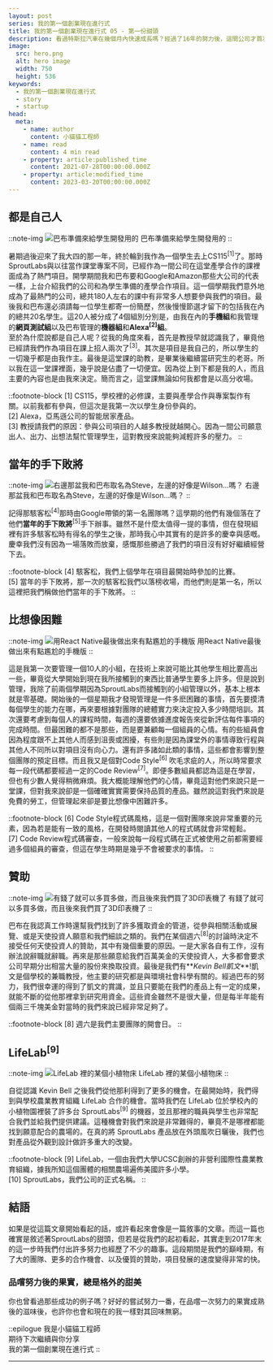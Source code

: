 ```yaml
---
layout: post
series: 我的第一個創業現在進行式
title: 我的第一個創業現在進行式 05 - 第一份甜頭
description: 看過特斯拉汽車在幾個月內快速成長嗎？經過了16年的努力後，這間公司才首次品嘗到些許的甜頭。在投資者的眼中這也許僅是從虧損變成有了些許盈利，但我一直覺得那種滋味不是任何人都能理解的，因為我也曾嘗過一小段那樣的味道。持續努力後的第一份甜頭總是令人難以忘懷。故事發展到現在也經過了許多努力，是時候說說我們的第一個甜頭了。
image:
  src: hero.png
  alt: hero image
  width: 750
  height: 536
keywords: 
  - 我的第一個創業現在進行式
  - story
  - startup
head:
  meta:
    - name: author
      content: 小貓貓工程師
    - name: read
      content: 4 min read
    - property: article:published_time
      content: 2021-07-28T00:00:00.000Z
    - property: article:modified_time
      content: 2023-03-20T00:00:00.000Z
---
```


## 都是自己人

::note-img
![巴布準備來給學生開發用的](prep.png)
巴布準備來給學生開發用的
::

暑期過後迎來了我大四的那一年，終於輪到我作為一個學生去上CS115<sup>\[1\]</sup>了。那時SproutLabs與以往當作課堂專案不同，已經作為一間公司在這堂產學合作的課裡面成為了熱門項目。開學期間我和巴布要和Google和Amazon那些大公司的代表一樣，上台介紹我們的公司和為學生準備的產學合作項目。這一個學期我們意外地成為了最熱門的公司，總共180人左右的課中有非常多人想要參與我們的項目。最後我和巴布還必須請每一位學生都寄一份簡歷，然後慢慢節選才留下的包括我在內的總共20名學生。這20人被分成了4個組別分別是，由我在內的**手機組**和我管理的**網頁測試組**以及巴布管理的**機器組**和**Alexa<sup>\[2\]</sup>組**。  
至於為什麼說都是自己人呢？從我的角度來看，首先是教授早就認識我了，畢竟他已經請我們作為項目在課上招人兩次了<sup>\[3\]</sup>。其次是項目是我自己的，所以學生的一切幾乎都是由我作主。最後是這堂課的助教，是畢業後繼續當研究生的老哥。所以我在這一堂課裡面，幾乎說是佔盡了一切便宜。因為從上到下都是我的人，而且主要的內容也是由我來決定。簡而言之，這堂課無論如何我都會是以高分收場。

::footnote-block
\[1\] CS115，學校裡的必修課，主要與產學合作與專案製作有關。以前我都有參與，但這次是我第一次以學生身份參與的。  
\[2\] Alexa，亞馬遜公司的智能居家產品。  
\[3\] 教授請我們的原因：參與公司項目的人越多教授就越開心。因為一間公司願意出人、出力、出想法幫忙管理學生，這對教授來說能夠減輕許多的壓力。
::

## 當年的手下敗將  

::note-img
![右邊那盆我和巴布取名為Steve，左邊的好像是Wilson...嗎？](pot.jpeg)
右邊那盆我和巴布取名為Steve，左邊的好像是Wilson...嗎？
::

記得那駭客松<sup>\[4\]</sup>那時由Google帶領的第一名團隊嗎？這學期的他們有幾個落在了他們**當年的手下敗將**<sup>\[5\]</sup>手下辦事。雖然不是什麼太值得一提的事情，但在發現組裡有許多駭客松時有得名的學生之後，那時我心中其實有的是許多的慶幸與感嘅。慶幸我們沒有因為一場落敗而放棄，感慨那些勝過了我們的項目沒有好好繼續經營下去。

::footnote-block
\[4\] 駭客松，我們上個學年在項目最開始時參加的比賽。  
\[5\] 當年的手下敗將，那一次的駭客松我們以落榜收場，而他們則是第一名，所以這裡把我們稱做他們當年的手下敗將。
::

## 比想像困難

::note-img
![用React Native最後做出來有點尷尬的手機版](app.png)
用React Native最後做出來有點尷尬的手機版
::

這是我第一次要管理一個10人的小組，在技術上來說可能比其他學生相比要高出一些，畢竟從大學開始到現在我所接觸到的東西比普通學生要多上許多。但是說到管理，我除了前兩個學期因為SproutLabs而接觸到的小組管理以外，基本上根本就是零基礎。開始後的一個星期我才發現管理是一件多麽困難的事情，首先要摸清每個學生的能力在哪，再來要根據對團隊的總體實力來決定投入多少時間培訓。其次還要考慮到每個人的課程時間，每週的還要依據進度報告來從新評估每件事項的完成時間。但最困難的都不是那些，而是要兼顧每一個組員的心情。有的些組員會因為程度跟不上其他人而感到沮喪或困擾，有些則是因為課堂外的事情導致行程與其他人不同所以對項目沒有向心力。還有許多諸如此類的事情，這些都會影響到整個團隊的預定目標。而且我又是個對Code Style<sup>\[6\]</sup> 吹毛求疵的人，所以時常要求每一段代碼都要經過一定的Code Review<sup>\[7\]</sup>。即便多數組員都認為這是在學習，但也有少數人覺得稍微麻煩。我大概能理解他們的心情，畢竟這對他們來說只是一堂課，但對我來說卻是一個確確實實需要保持品質的產品。雖然說這對我們來說是免費的勞工，但管理起來卻是要比想像中困難許多。

::footnote-block
\[6\] Code Style程式碼風格，這是一個對團隊來說非常重要的元素，因為若是能有一致的風格，在開發時閱讀其他人的程式碼就會非常輕鬆。  
\[7\] Code Review程式碼審查，一般來說每一段程式碼在正式被使用之前都需要經過多個組員的審查，但這在學生時期是幾乎不會被要求的事情。
::

## 贊助

::note-img
![有錢了就可以多買多做，而且後來我們買了3D印表機了](print.jpg)
有錢了就可以多買多做，而且後來我們買了3D印表機了
::

巴布在我認真工作時還幫我們找到了許多獲取資金的管道，從參與相關活動或展覽、或是天使投資人願意和我們細談之類的。我們在某個週六<sup>\[8\]</sup>的討論時決定不接受任何天使投資人的贊助，其中有幾個重要的原因。一是大家各自有工作，沒有辦法說辭職就辭職。再來是那些願意給我們百萬美金的天使投資人，大多都會要求公司早期分出相當大量的股份來換取投資。最後是我們有**_Kevin Bell凱文_**!凱文是個學校的兼職教授，他主要的研究都是與環境社會科學有關的。經過巴布的努力，我們很幸運的得到了凱文的賞識，並且只要能在我們的產品上有一定的成果，就能不斷的從他那裡拿到研究用資金。這些資金雖然不是很大量，但是每半年能有個兩三千塊美金對當時的我們來說已經非常足夠了。

::footnote-block
\[8\] 週六是我們主要團隊的開會日。
::

## LifeLab<sup>\[9\]</sup>

::note-img
![LifeLab 裡的某個小植物床](plant.jpeg)
LifeLab 裡的某個小植物床
::

自從認識 Kevin Bell 之後我們從他那利得到了更多的機會。在最開始時，我們得到與學校農業教育組織 LifeLab 合作的機會。當時我們在 LifeLab 位於學校內的小植物園裡裝了許多台 SproutLabs<sup>\[9\]</sup> 的機器，並且那裡的職員與學生也非常配合我們並給我們提供建議。這種機會對我們來說是非常難得的，畢竟不是哪裡都能找到願意配合的農場的。在真的將 SproutLabs 產品放在外頭風吹日曬後，我們也對產品從外觀到設計做許多重大的改變。

::footnote-block
\[9\] LifeLab，一個由我們大學UCSC創辦的非營利國際性農業教育組織，據我所知這個團體的相關農場遍佈美國許多小學。  
\[10\] SproutLabs，我們公司的正式名稱。
::

## 結語

如果是從這篇文章開始看起的話，或許看起來會像是一篇敘事的文章。而這一篇也確實是敘述著SproutLabs的甜頭，但若是從我們的起初看起，其實走到2017年末的這一步時我們付出許多努力也經歷了不少的趣事。這段期間是我們的巔峰期，有了大的團隊、更多的合作機會、以及優質的贊助，項目發展的速度變得非常的快。

### 品嚐努力後的果實，總是格外的甜美  

你也曾看過那些成功的例子嗎？好好的嘗試努力一番，在品嚐一次努力的果實成熟後的滋味後，也許你也會和現在的我一樣對其回味無窮。

::epilogue
我是小貓貓工程師<br/>
期待下次繼續與你分享<br/>
我的第一個創業現在進行式
::

---
